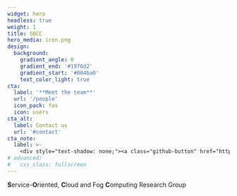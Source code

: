 ```yaml
---
widget: hero
headless: true
weight: 1
title: SOCC
hero_media: icon.png
design:
  background:
    gradient_angle: 0
    gradient_end: '#1976d2'
    gradient_start: '#004ba0'
    text_color_light: true
cta:
  label: '**Meet the team**'
  url: '/people'
  icon_pack: fas
  icon: users
cta_alt:
  label: Contact us
  url: '#contact'
cta_note:
  label: >-
    <div style="text-shadow: none;"><a class="github-button" href="https://github.com/di-unipi-socc" data-size="large" data-show-count="true" aria-label="Follow @di-unipi-socc on GitHub">Follow @di-unipi-socc on GitHub</a><a class="github-button" href="https://www.researchgate.net/lab/Service-Oriented-Cloud-and-Fog-Computing-Research-Group-SOCC-Antonio-Brogi" data-size="large" data-icon="octicon-comment-discussion" aria-label="Follow SOCC on Research Gate">Follow SOCC on Research Gate</a><a class="github-button" href="https://www.youtube.com/channel/UC6Kzupom8lpBc7dO-wcXp_g" data-size="large" data-icon="octicon-eye" aria-label="Follow SOCC on YouTube">Follow SOCC on YouTube</a></div>
# advanced:
#   css_class: fullscreen
---
```


**S**ervice-**O**riented, **C**loud and Fog **C**omputing Research Group

<br>

<!-- <br>
      <script async defer src="https://buttons.github.io/buttons.js"></script>
      <div>
        <div style="padding: 3px;">
          <a class="github-button" href="https://github.com/di-unipi-socc" data-size="large" data-show-count="true" aria-label="Follow @di-unipi-socc on GitHub">Follow @di-unipi-socc on GitHub</a>
        </div>
        <div style="padding: 3px;">
          <a class="github-button" href="https://www.researchgate.net/lab/Service-Oriented-Cloud-and-Fog-Computing-Research-Group-SOCC-Antonio-Brogi" data-size="large" data-icon="octicon-comment-discussion" aria-label="Follow SOCC on Research Gate">Follow SOCC on Research Gate</a>
        </div>
        <div style="padding: 3px;">
          <a class="github-button" href="https://www.youtube.com/channel/UC6Kzupom8lpBc7dO-wcXp_g" data-size="large" data-icon="octicon-eye" aria-label="Follow SOCC on YouTube">Follow SOCC on YouTube</a>
        </div>
      </div> -->